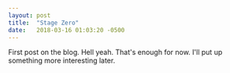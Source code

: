 ```yaml
---
layout: post
title:  "Stage Zero"
date:   2018-03-16 01:03:20 -0500
---
```


First post on the blog. Hell yeah. That's enough for now. I'll put up something more interesting later.
